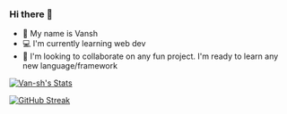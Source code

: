 ### Hi there 👋

- 👋 My name is Vansh
- 💻 I'm currently learning web dev
- 🤝 I'm looking to collaborate on any fun project. I'm ready to learn any new language/framework

[![Van-sh's Stats](https://github-readme-stats.vercel.app/api?username=Van-sh&theme=catppuccin_mocha&hide_border=true&card_width=495)](https://github.com/Van-sh)

[![GitHub Streak](https://streak-stats.demolab.com?user=Van-sh&theme=catppuccin-mocha&hide_border=true&date_format=j%20M%5B%20Y%5D&card_width=495)](https://github.com/Van-sh)

